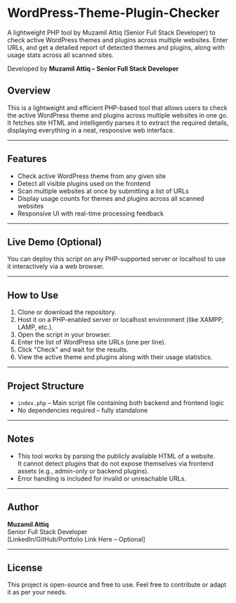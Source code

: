 # WordPress-Theme-Plugin-Checker
A lightweight PHP tool by Muzamil Attiq (Senior Full Stack Developer) to check active WordPress themes and plugins across multiple websites. Enter URLs, and get a detailed report of detected themes and plugins, along with usage stats across all scanned sites.

Developed by **Muzamil Attiq – Senior Full Stack Developer**

## Overview

This is a lightweight and efficient PHP-based tool that allows users to check the active WordPress theme and plugins across multiple websites in one go. It fetches site HTML and intelligently parses it to extract the required details, displaying everything in a neat, responsive web interface.

---

##  Features

- Check active WordPress theme from any given site
- Detect all visible plugins used on the frontend
- Scan multiple websites at once by submitting a list of URLs
- Display usage counts for themes and plugins across all scanned websites
- Responsive UI with real-time processing feedback

---

##  Live Demo (Optional)

You can deploy this script on any PHP-supported server or localhost to use it interactively via a web browser.

---

##  How to Use

1. Clone or download the repository.
2. Host it on a PHP-enabled server or localhost environment (like XAMPP, LAMP, etc.).
3. Open the script in your browser.
4. Enter the list of WordPress site URLs (one per line).
5. Click "Check" and wait for the results.
6. View the active theme and plugins along with their usage statistics.

---

##  Project Structure

- `index.php` – Main script file containing both backend and frontend logic
- No dependencies required – fully standalone

---

##  Notes

- This tool works by parsing the publicly available HTML of a website.  
  It cannot detect plugins that do not expose themselves via frontend assets (e.g., admin-only or backend plugins).
- Error handling is included for invalid or unreachable URLs.

---

## Author

**Muzamil Attiq**  
Senior Full Stack Developer  
[LinkedIn/GitHub/Portfolio Link Here – Optional]

---

##  License

This project is open-source and free to use. Feel free to contribute or adapt it as per your needs.
